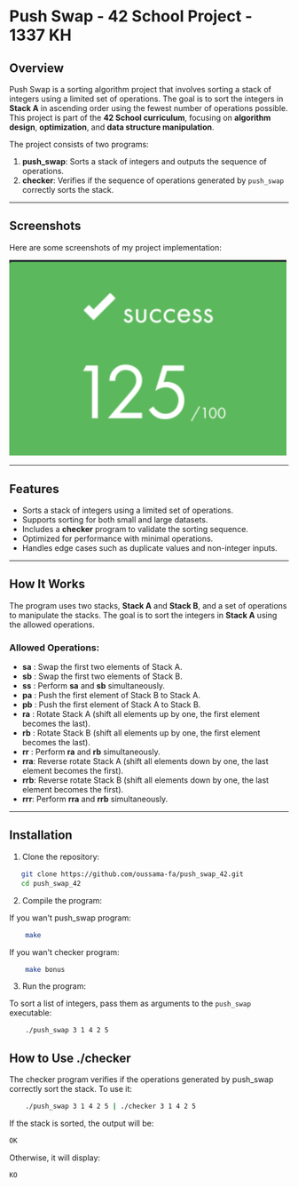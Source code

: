 # Push Swap - 42 School Project - 1337 KH

## Overview

Push Swap is a sorting algorithm project that involves sorting a stack of integers using a limited set of operations. The goal is to sort the integers in **Stack A** in ascending order using the fewest number of operations possible. This project is part of the **42 School curriculum**, focusing on **algorithm design**, **optimization**, and **data structure manipulation**.

The project consists of two programs:
1. **push_swap**: Sorts a stack of integers and outputs the sequence of operations.
2. **checker**: Verifies if the sequence of operations generated by `push_swap` correctly sorts the stack.

---

## Screenshots

Here are some screenshots of my project implementation:

<img src="screen.png" alt="Push Swap Screenshot 1" width="500"/>

---

## Features

- Sorts a stack of integers using a limited set of operations.
- Supports sorting for both small and large datasets.
- Includes a **checker** program to validate the sorting sequence.
- Optimized for performance with minimal operations.
- Handles edge cases such as duplicate values and non-integer inputs.

---

## How It Works

The program uses two stacks, **Stack A** and **Stack B**, and a set of operations to manipulate the stacks. The goal is to sort the integers in **Stack A** using the allowed operations.

### Allowed Operations:
- **sa** : Swap the first two elements of Stack A.
- **sb** : Swap the first two elements of Stack B.
- **ss** : Perform **sa** and **sb** simultaneously.
- **pa** : Push the first element of Stack B to Stack A.
- **pb** : Push the first element of Stack A to Stack B.
- **ra** : Rotate Stack A (shift all elements up by one, the first element becomes the last).
- **rb** : Rotate Stack B (shift all elements up by one, the first element becomes the last).
- **rr** : Perform **ra** and **rb** simultaneously.
- **rra**: Reverse rotate Stack A (shift all elements down by one, the last element becomes the first).
- **rrb**: Reverse rotate Stack B (shift all elements down by one, the last element becomes the first).
- **rrr**: Perform **rra** and **rrb** simultaneously.

---


## Installation

1. Clone the repository:

```bash
   git clone https://github.com/oussama-fa/push_swap_42.git
   cd push_swap_42
```

2. Compile the program:

If you wan't push_swap program:

```bash
    make
```
If you wan't checker program:
```bash
    make bonus
```

3. Run the program:

To sort a list of integers, pass them as arguments to the `push_swap` executable:
```bash
    ./push_swap 3 1 4 2 5
```
## How to Use ./checker
The checker program verifies if the operations generated by push_swap correctly sort the stack. To use it:
```bash
    ./push_swap 3 1 4 2 5 | ./checker 3 1 4 2 5
```
If the stack is sorted, the output will be:
```bash
OK
```
Otherwise, it will display:
```bash
KO
```



